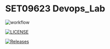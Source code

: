# SET09623 Devops_Lab

![workflow](https://github.com/maythazinphyo1/Devops_Lab/actions/workflows/main.yml/badge.svg)

[![LICENSE](https://img.shields.io/github/license/maythazinphyo1/Devops_Lab.svg?style=flat-square)](https://github.com/maythazinphyo1/Devops_Lab/blob/master/LICENSE)

[![Releases](https://img.shields.io/github/release/maythazinphyo1/Devops_Lab/all.svg?style=flat-square)](https://github.com/maythazinphyo1/Devops_Lab/releases)